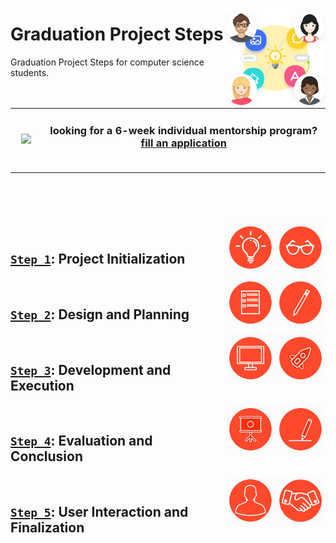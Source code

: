 <a href="/README.md"><img align="right" width="160" src="/logos/graduation-project-steps.png"></img></a>

# Graduation Project Steps
Graduation Project Steps for computer science students.

<table>
    <tbody>
<tr>
<td align="center" width="10%"><a href="https://github.com/cs-MohamedAyman/cs-MohamedAyman/blob/master/mentorship-programs/README.md"><img src="https://github.com/cs-MohamedAyman/cs-MohamedAyman/blob/master/repos-icons/announcement.png" width="100%"></img></a></td>
<td align="center" width="90%"><h3>looking for a 6-week individual mentorship program? <a href="https://github.com/cs-MohamedAyman/cs-MohamedAyman/blob/master/mentorship-programs/README.md">fill an application</a></h3><br></td>
</tr>
    </tbody>
</table>

<br><br><br>

<a href="/step-1/README.md"><img align="right" width="80" src="/logos/step02.png"></img></a>
<a href="/step-1/README.md"><img align="right" width="80" src="/logos/step01.png"></img></a>
<br>

## [`Step 1`](/step-1/README.md): Project Initialization

<a href="/step-2/README.md"><img align="right" width="80" src="/logos/step04.png"></img></a>
<a href="/step-2/README.md"><img align="right" width="80" src="/logos/step03.png"></img></a>
<br>

## [`Step 2`](/step-2/README.md): Design and Planning

<a href="/step-3/README.md"><img align="right" width="80" src="/logos/step06.png"></img></a>
<a href="/step-3/README.md"><img align="right" width="80" src="/logos/step05.png"></img></a>
<br>

## [`Step 3`](/step-3/README.md): Development and Execution

<a href="/step-4/README.md"><img align="right" width="80" src="/logos/step08.png"></img></a>
<a href="/step-4/README.md"><img align="right" width="80" src="/logos/step07.png"></img></a>
<br>

## [`Step 4`](/step-4/README.md): Evaluation and Conclusion

<a href="/step-5/README.md"><img align="right" width="80" src="/logos/step10.png"></img></a>
<a href="/step-5/README.md"><img align="right" width="80" src="/logos/step09.png"></img></a>
<br>

## [`Step 5`](/step-5/README.md): User Interaction and Finalization
